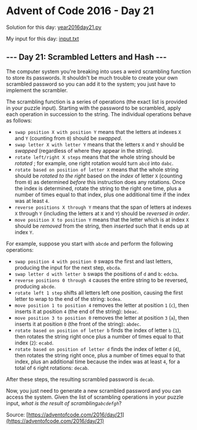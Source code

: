 # Advent of Code 2016 - Day 21

Solution for this day: [year2016day21.py](year2016day21.py)

My input for this day: [input.txt](input.txt)

## \--- Day 21: Scrambled Letters and Hash ---

The computer system you're breaking into uses a weird scrambling function to
store its passwords. It shouldn't be much trouble to create your own scrambled
password so you can add it to the system; you just have to implement the
scrambler.

The scrambling function is a series of operations (the exact list is provided
in your puzzle input). Starting with the password to be scrambled, apply each
operation in succession to the string. The individual operations behave as
follows:

  * `swap position X with position Y` means that the letters at indexes `X` and `Y` (counting from `0`) should be _swapped_.
  * `swap letter X with letter Y` means that the letters `X` and `Y` should be _swapped_ (regardless of where they appear in the string).
  * `rotate left/right X steps` means that the whole string should be _rotated_ ; for example, one right rotation would turn `abcd` into `dabc`.
  * `rotate based on position of letter X` means that the whole string should be _rotated to the right_ based on the _index_ of letter `X` (counting from `0`) as determined _before_ this instruction does any rotations. Once the index is determined, rotate the string to the right one time, plus a number of times equal to that index, plus one additional time if the index was at least `4`.
  * `reverse positions X through Y` means that the span of letters at indexes `X` through `Y` (including the letters at `X` and `Y`) should be _reversed in order_.
  * `move position X to position Y` means that the letter which is at index `X` should be _removed_ from the string, then _inserted_ such that it ends up at index `Y`.

For example, suppose you start with `abcde` and perform the following
operations:

  * `swap position 4 with position 0` swaps the first and last letters, producing the input for the next step, `ebcda`.
  * `swap letter d with letter b` swaps the positions of `d` and `b`: `edcba`.
  * `reverse positions 0 through 4` causes the entire string to be reversed, producing `abcde`.
  * `rotate left 1 step` shifts all letters left one position, causing the first letter to wrap to the end of the string: `bcdea`.
  * `move position 1 to position 4` removes the letter at position `1` (`c`), then inserts it at position `4` (the end of the string): `bdeac`.
  * `move position 3 to position 0` removes the letter at position `3` (`a`), then inserts it at position `0` (the front of the string): `abdec`.
  * `rotate based on position of letter b` finds the index of letter `b` (`1`), then rotates the string right once plus a number of times equal to that index (`2`): `ecabd`.
  * `rotate based on position of letter d` finds the index of letter `d` (`4`), then rotates the string right once, plus a number of times equal to that index, plus an additional time because the index was at least `4`, for a total of `6` right rotations: `decab`.

After these steps, the resulting scrambled password is `decab`.

Now, you just need to generate a new scrambled password and you can access the
system. Given the list of scrambling operations in your puzzle input, _what is
the result of scrambling`abcdefgh`_?



Source: [https://adventofcode.com/2016/day/21](https://adventofcode.com/2016/day/21)
